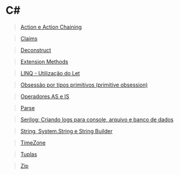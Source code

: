 # C#

> [Action e Action Chaining](./action/)

> [Claims](./claims/)

> [Deconstruct](./deconstruct/)

> [Extension Methods](./extension-methods/README.md)

> [LINQ - Utilização do Let](./linq-let/README.md)

> [Obsessão por tipos primitivos (primitive obsession)](./primitive-obsession/)

> [Operadores AS e IS](./operators-as-is/)

> [Parse](./parse/)

> [Serilog: Criando logs para console, arquivo e banco de dados](./serilog)

> [String, System.String e String Builder](./string/)

> [TimeZone](./timezone/README.md)

> [Tuplas](./tuplas/)

> [Zip](./zip/)
